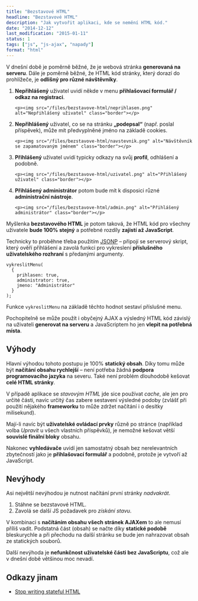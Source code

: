 ```yaml
---
title: "Bezstavové HTML"
headline: "Bezstavové HTML"
description: "Jak vytvořit aplikaci, kde se nemění HTML kód."
date: "2014-12-12"
last_modification: "2015-01-11"
status: 1
tags: ["js", "js-ajax", "napady"]
format: "html"
---
```


<p>V dnešní době je poměrně běžné, že je webová stránka <b>generovaná na serveru</b>. Dále je poměrně běžné, že HTML kód stránky, který dorazí do prohlížeče, je <b>odlišný pro různé návštěvníky</b>.</p>

<ol>
  <li>
    <p><b>Nepřihlášený</b> uživatel uvidí někde v menu <b>přihlašovací formulář / odkaz na registraci</b>.</p>
    
    <p><img src="/files/bezstavove-html/neprihlasen.png" alt="Nepřihlášený uživatel" class="border"></p>
  </li>
  
  <li>
    <p><b>Nepřihlášený</b> uživatel, co se na stránku <b>„podepsal“</b> (např. poslal příspěvek), může mít předvyplněné jméno na základě cookies.</p>
    
    <p><img src="/files/bezstavove-html/navstevnik.png" alt="Návštěvník se zapamatovaným jménem" class="border"></p>
    
    
    
  </li>
  
  <li>
    <p><b>Přihlášený</b> uživatel uvidí  typicky odkazy na svůj <b>profil</b>, odhlášení a podobně.</p>
    
    <p><img src="/files/bezstavove-html/uzivatel.png" alt="Přihlášený uživatel" class="border"></p>    
  </li>
  
  <li>
    <p><b>Přihlášený administrátor</b> potom bude mít k disposici různé <b>administrační nástroje</b>.</p>
    
    <p><img src="/files/bezstavove-html/admin.png" alt="Přihlášený administrátor" class="border"></p>    
    
    
    
  </li>
</ol>

<p>Myšlenka <b>bezstavového HTML</b> je potom taková, že HTML kód pro všechny uživatele <b>bude 100% stejný</b> a potřebné rozdíly <b>zajistí až JavaScript</b>.</p>

<p>Technicky to proběhne třeba použitím <a href="/ajax#jsonp">JSONP</a> – připojí se serverový skript, který ověří přihlášení a zavolá funkci pro vykreslení <b>příslušného uživatelského rozhraní</b> s předanými argumenty.</p>

<pre><code>vykreslitMenu(
  {
    prihlasen: true, 
    administrator: true,
    jmeno: "Administrátor"
  }
);</code></pre>

<p>Funkce <code>vykreslitMenu</code> na základě těchto hodnot sestaví příslušné menu.</p>

<p>Pochopitelně se může použít i obyčejný AJAX a výsledný HTML kód závislý na uživateli <b>generovat na serveru</b> a JavaScriptem ho jen <b>vlepit na potřebná místa</b>.</p>











<h2 id="vyhody">Výhody</h2>

<p>Hlavní výhodou tohoto postupu je 100% <b>statický obsah</b>. Díky tomu může být <b>načítání obsahu rychlejší</b> – není potřeba žádná <b>podpora programovacího jazyka</b> na severu. Také není problém dlouhodobě kešovat <b>celé HTML stránky</b>.</p>

<p>V případě aplikace se <i>stavovým HTML</i> jde sice používat <i>cache</i>, ale jen pro určité části, navíc určitý čas zabere sestavení výsledné podoby (zvlášť při použití nějakého <b>frameworku</b> to může zdržet načítání i o desítky milisekund).</p>

<p>Mají-li navíc být <b>uživatelské ovládací prvky</b> různě po stránce (například volba <i>Upravit</i> u všech vlastních příspěvků), je nemožné kešovat větší <b>souvislé finální bloky</b> obsahu.</p>


<!--
<p>Statický obsah znamená i <b>vyšší spolehlivost</b> – nehrozí výpadek obsahu při <b>spadnutí databáse</b>.</p>-->

<p>Nakonec <b>vyhledávače</b> uvidí jen samostatný obsah bez nerelevantních zbytečností jako je <b>přihlašovací formulář</b> a podobně, protože je vytvoří až JavaScript.</p>


<h2 id="nevyhody">Nevýhody</h2>

<p>Asi největší nevýhodou je nutnost načítání první stránky <i>nadvakrát</i>.</p>

<ol>
  <li>Stáhne se bezstavové HTML.</li>
  
  <li>Zavolá se další JS požadavek pro <i>získání stavu</i>.</li>
</ol>

<p>V kombinaci s <b>načítáním obsahu všech stránek AJAXem</b> to ale nemusí příliš vadit. Podstatná část (obsah) se načte díky <b>statické podobě</b> bleskurychle a při přechodu na další stránku se bude jen nahrazovat obsah ze statických souborů.</p>

<p>Další nevýhoda je <b>nefunkčnost uživatelské části bez JavaScriptu</b>, což ale v dnešní době většinou moc nevadí.</p>


<!--
<h2 id="co">Co použít?</h2>

-->


<h2 id="odkazy">Odkazy jinam</h2>

<ul>
  <li><a href="http://www.colorglare.com/2014/11/24/stateless-html.html">Stop writing stateful HTML
 </a></li>
</ul>
